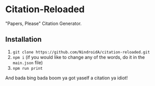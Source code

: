 # Citation-Reloaded

"Papers, Please" Citation Generator.

## Installation
1. `git clone https://github.com/NindroidA/citation-reloaded.git`
2. `npm i`
(if you would like to change any of the words, do it in the `main.json` file)
3. `npm run print`

And bada bing bada boom ya got yaself a citation ya idiot!
